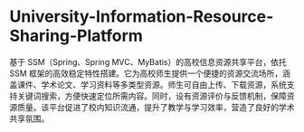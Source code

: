 # University-Information-Resource-Sharing-Platform
基于 SSM（Spring、Spring MVC、MyBatis）的高校信息资源共享平台，依托 SSM 框架的高效稳定特性搭建。它为高校师生提供一个便捷的资源交流场所，涵盖课件、学术论文、学习资料等多类型资源。师生可自由上传、下载资源，系统支持关键词搜索，方便快速定位所需内容。同时，设有资源评价与反馈机制，保障资源质量。该平台促进了校内知识流通，提升了教学与学习效率，营造了良好的学术共享氛围。 

